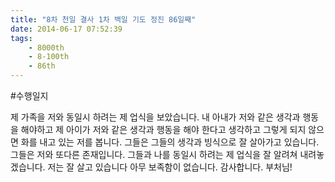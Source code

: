 ```yaml
---
title: "8차 천일 결사 1차 백일 기도 정진 86일째"
date: 2014-06-17 07:52:39
tags:
    - 8000th
    - 8-100th
    - 86th
---
```


#수행일지

제 가족을 저와 동일시 하려는 제 업식을 보았습니다. 내 아내가 저와 같은 생각과 행동을 해야하고 제 아이가 저와 같은 생각과 행동을 해야 한다고 생각하고 그렇게 되지 않으면 화를 내고 있는 저를 봅니다. 그들은 그들의 생각과 빙식으로 잘 살아가고 있습니다. 그들은 저와 또다른 존재입니다. 그들과 나를 동일시 하려는 제 업식을 잘 알려쳐 내려놓겠습니다. 저는 잘 살고 있습니다 아무 보족함이 없습니다. 감사합니다. 부처님!
